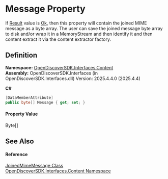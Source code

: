 # Message Property


If <a href="feb64f7f-727e-93ef-7771-1731bcf45b92">Result</a> value is <a href="ff0037ea-a44f-2c8c-d4c2-7a636e133434">Ok</a>, then this property will contain the joined MIME message as a byte array. The user can save the joined message byte array to disk and/or wrap it in a MemoryStream and then identify it and then content extract it via the content extractor factory.



## Definition
**Namespace:** <a href="79f11d04-c275-b915-db5b-ab2227989555">OpenDiscoverSDK.Interfaces.Content</a>  
**Assembly:** OpenDiscoverSDK.Interfaces (in OpenDiscoverSDK.Interfaces.dll) Version: 2025.4.4.0 (2025.4.4)

**C#**
``` C#
[DataMemberAttribute]
public byte[] Message { get; set; }
```



#### Property Value
Byte[]

## See Also


#### Reference
<a href="7de59760-18d4-eb28-455c-f96374fa626b">JoinedMimeMessage Class</a>  
<a href="79f11d04-c275-b915-db5b-ab2227989555">OpenDiscoverSDK.Interfaces.Content Namespace</a>  
